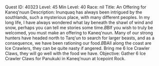 Quest ID: 40323
Level: 45
Min Level: 40
Race: nil
Title: An Offering for Kaneq'nuun
Description: Inunquaq has always been intrigued by the southlands, such a mysterious place, with many different peoples. In my long life, I have always wondered what lay beneath the shawl of wind and snow, perhaps you can tell me stories some time.$B$BIf you wish to truly be welcomed, you must make an offering to Kaneq'nuun. Many of our strong hunters have headed north to Tarq'un to search for larger beasts, and as a consequence, we have been rationing our food.$B$BAll along the coast are Ice Crawlers, they can be quite nasty if angered. Bring me 6 Ice Crawler Claws, they will go well with the food we have.
Objective: Gather 6 Ice Crawler Claws for Panukuki in Kaneq'nuun at Icepoint Rock.
